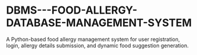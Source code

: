 # DBMS---FOOD-ALLERGY-DATABASE-MANAGEMENT-SYSTEM
A Python-based food allergy management system for user registration, login, allergy details submission, and dynamic food suggestion generation.
